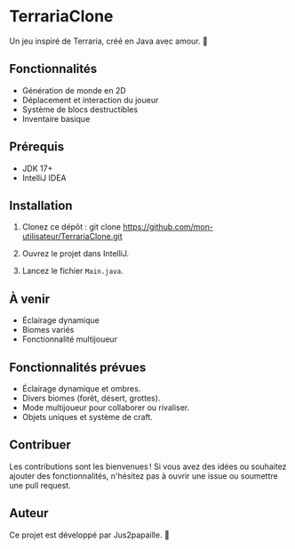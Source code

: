 # TerrariaClone
Un jeu inspiré de Terraria, créé en Java avec amour. 🚀

## Fonctionnalités
- Génération de monde en 2D
- Déplacement et interaction du joueur
- Système de blocs destructibles
- Inventaire basique

## Prérequis
- JDK 17+
- IntelliJ IDEA

## Installation
1. Clonez ce dépôt : git clone https://github.com/mon-utilisateur/TerrariaClone.git

2. Ouvrez le projet dans IntelliJ.
3. Lancez le fichier `Main.java`.

## À venir
- Éclairage dynamique
- Biomes variés
- Fonctionnalité multijoueur

## Fonctionnalités prévues
- Éclairage dynamique et ombres.
- Divers biomes (forêt, désert, grottes).
- Mode multijoueur pour collaborer ou rivaliser.
- Objets uniques et système de craft.
## Contribuer
  Les contributions sont les bienvenues ! Si vous avez des idées ou souhaitez ajouter des fonctionnalités, n'hésitez pas à   ouvrir une issue ou soumettre une pull request.

## Auteur
  Ce projet est développé par Jus2papaille. 🚀


